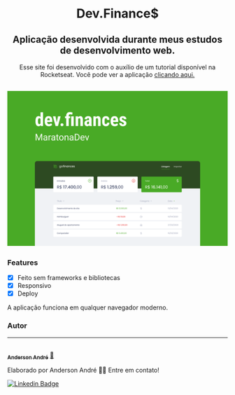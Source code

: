 <h1 align="center">
  Dev.Finance$
</h1>

<h2 align="center">
   Aplicação desenvolvida durante meus estudos de desenvolvimento web.
</h2>

<p align="center">Esse site foi desenvolvido com o auxílio de um tutorial disponível na Rocketseat.
  Você pode ver a aplicação <a href="https://anderson-andre-p.github.io/maratona-discover/" target="_blank">clicando aqui.</a>
</p>

<h2 align="center">
  <img alt="Demo do DevFinaces" title="#DevFinaces" src="https://github.com/Anderson-Andre-P/maratona-discover/blob/main/img/Discover.png">
</h2>

### Features

- [x] Feito sem frameworks e bibliotecas
- [x] Responsivo
- [x] Deploy

<p>
  A aplicação funciona em qualquer navegador moderno.
</p>


### Autor
---

<a href="https://www.linkedin.com/in/anderson-andre-pereira/">
 <img style="border-radius: 50%;" src="https://media-exp1.licdn.com/dms/image/C4D03AQFNJAFWZ2h5nA/profile-displayphoto-shrink_800_800/0/1606771778737?e=1629936000&v=beta&t=mh0jVEGG_fvkE16VwussiwgJdlbK9IkSGPIXMSPKstI" width="100px;" alt=""/>
 <br />
 <sub><b>Anderson André</b></sub></a> <a href="https://www.linkedin.com/in/anderson-andre-pereira/" title="LinkedIn">🚀</a>


Elaborado por Anderson André 👋🏽 Entre em contato!

[![Linkedin Badge](https://img.shields.io/badge/LinkedIn-%40anderson--andre--pereira-blue)](https://www.linkedin.com/in/anderson-andre-pereira/) 
